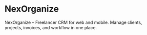 # NexOrganize
 NexOrganize – Freelancer CRM for web and mobile. Manage clients, projects, invoices, and workflow in one place.
